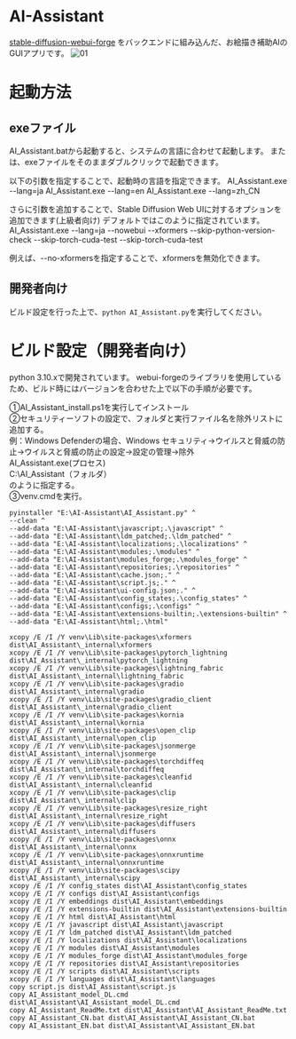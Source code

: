 # AI-Assistant
[stable-diffusion-webui-forge](https://github.com/lllyasviel/stable-diffusion-webui-forge/tree/main) をバックエンドに組み込んだ、お絵描き補助AIのGUIアプリです。
![01](https://github.com/tori29umai0123/AI-Assistant/assets/72191117/5fd0caaf-b989-4822-9c5a-2b7690e349d5)

# 起動方法
## exeファイル
AI_Assistant.batから起動すると、システムの言語に合わせて起動します。
または、exeファイルをそのままダブルクリックで起動できます。

以下の引数を指定することで、起動時の言語を指定できます。
AI_Assistant.exe --lang=ja
AI_Assistant.exe --lang=en
AI_Assistant.exe --lang=zh_CN

さらに引数を追加することで、Stable Diffusion Web UIに対するオプションを追加できます(上級者向け)
デフォルトではこのように指定されています。
AI_Assistant.exe --lang=ja --nowebui --xformers --skip-python-version-check --skip-torch-cuda-test --skip-torch-cuda-test

例えば、--no-xformersを指定することで、xformersを無効化できます。

## 開発者向け
ビルド設定を行った上で、`python AI_Assistant.py`を実行してください。

# ビルド設定（開発者向け）
python 3.10.xで開発されています。
webui-forgeのライブラリを使用しているため、ビルド時にはバージョンを合わせた上で以下の手順が必要です。

①AI_Assistant_install.ps1を実行してインストール<br>
②セキュリティーソフトの設定で、フォルダと実行ファイル名を除外リストに追加する。<br>
例：Windows Defenderの場合、Windows セキュリティ→ウイルスと脅威の防止→ウイルスと脅威の防止の設定→設定の管理→除外<br>
AI_Assistant.exe(プロセス)<br>
C:\AI_Assistant（フォルダ）<br>
のように指定する。<br>
③venv.cmdを実行。

```
pyinstaller "E:\AI-Assistant\AI_Assistant.py" ^
--clean ^
--add-data "E:\AI-Assistant\javascript;.\javascript" ^
--add-data "E:\AI-Assistant\ldm_patched;.\ldm_patched" ^
--add-data "E:\AI-Assistant\localizations;.\localizations" ^
--add-data "E:\AI-Assistant\modules;.\modules" ^
--add-data "E:\AI-Assistant\modules_forge;.\modules_forge" ^
--add-data "E:\AI-Assistant\repositories;.\repositories" ^
--add-data "E:\AI-Assistant\cache.json;." ^
--add-data "E:\AI-Assistant\script.js;." ^
--add-data "E:\AI-Assistant\ui-config.json;." ^
--add-data "E:\AI-Assistant\config_states;.\config_states" ^
--add-data "E:\AI-Assistant\configs;.\configs" ^
--add-data "E:\AI-Assistant\extensions-builtin;.\extensions-builtin" ^
--add-data "E:\AI-Assistant\html;.\html"
```
```
xcopy /E /I /Y venv\Lib\site-packages\xformers dist\AI_Assistant\_internal\xformers
xcopy /E /I /Y venv\Lib\site-packages\pytorch_lightning dist\AI_Assistant\_internal\pytorch_lightning
xcopy /E /I /Y venv\Lib\site-packages\lightning_fabric dist\AI_Assistant\_internal\lightning_fabric
xcopy /E /I /Y venv\Lib\site-packages\gradio dist\AI_Assistant\_internal\gradio
xcopy /E /I /Y venv\Lib\site-packages\gradio_client dist\AI_Assistant\_internal\gradio_client
xcopy /E /I /Y venv\Lib\site-packages\kornia dist\AI_Assistant\_internal\kornia
xcopy /E /I /Y venv\Lib\site-packages\open_clip dist\AI_Assistant\_internal\open_clip
xcopy /E /I /Y venv\Lib\site-packages\jsonmerge dist\AI_Assistant\_internal\jsonmerge
xcopy /E /I /Y venv\Lib\site-packages\torchdiffeq dist\AI_Assistant\_internal\torchdiffeq
xcopy /E /I /Y venv\Lib\site-packages\cleanfid dist\AI_Assistant\_internal\cleanfid
xcopy /E /I /Y venv\Lib\site-packages\clip dist\AI_Assistant\_internal\clip
xcopy /E /I /Y venv\Lib\site-packages\resize_right dist\AI_Assistant\_internal\resize_right
xcopy /E /I /Y venv\Lib\site-packages\diffusers dist\AI_Assistant\_internal\diffusers
xcopy /E /I /Y venv\Lib\site-packages\onnx dist\AI_Assistant\_internal\onnx
xcopy /E /I /Y venv\Lib\site-packages\onnxruntime dist\AI_Assistant\_internal\onnxruntime
xcopy /E /I /Y venv\Lib\site-packages\scipy dist\AI_Assistant\_internal\scipy
xcopy /E /I /Y config_states dist\AI_Assistant\config_states
xcopy /E /I /Y configs dist\AI_Assistant\configs
xcopy /E /I /Y embeddings dist\AI_Assistant\embeddings
xcopy /E /I /Y extensions-builtin dist\AI_Assistant\extensions-builtin
xcopy /E /I /Y html dist\AI_Assistant\html
xcopy /E /I /Y javascript dist\AI_Assistant\javascript
xcopy /E /I /Y ldm_patched dist\AI_Assistant\ldm_patched
xcopy /E /I /Y localizations dist\AI_Assistant\localizations
xcopy /E /I /Y modules dist\AI_Assistant\modules
xcopy /E /I /Y modules_forge dist\AI_Assistant\modules_forge
xcopy /E /I /Y repositories dist\AI_Assistant\repositories
xcopy /E /I /Y scripts dist\AI_Assistant\scripts
xcopy /E /I /Y languages dist\AI_Assistant\languages
copy script.js dist\AI_Assistant\script.js
copy AI_Assistant_model_DL.cmd dist\AI_Assistant\AI_Assistant_model_DL.cmd
copy AI_Assistant_ReadMe.txt dist\AI_Assistant\AI_Assistant_ReadMe.txt 
copy AI_Assistant_CN.bat dist\AI_Assistant\AI_Assistant_CN.bat
copy AI_Assistant_EN.bat dist\AI_Assistant\AI_Assistant_EN.bat
```

